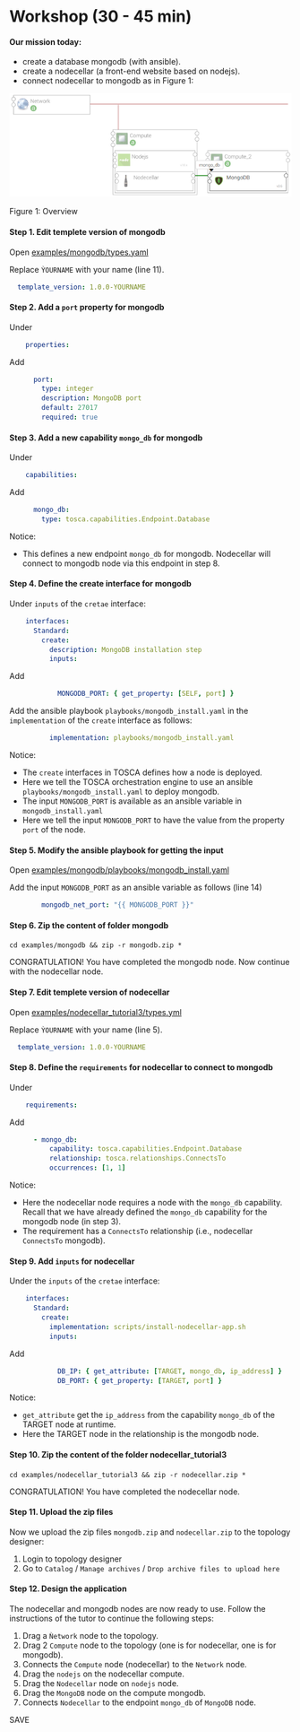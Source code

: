 # Workshop (30 - 45 min)

#### Our mission today:

* create a database mongodb (with ansible).
* create a nodecellar (a front-end website based on nodejs).
* connect nodecellar to mongodb as in Figure 1:

![](../images/nodecella_mongodb.png "workshop")

Figure 1: Overview

#### Step 1. Edit templete version of mongodb

Open [examples/mongodb/types.yaml](../examples/mongodb/types.yaml "Mongodb example")

Replace `ỲOURNAME` with your name (line 11).

```yaml
  template_version: 1.0.0-YOURNAME
```

#### Step 2. Add a `port` property for mongodb

Under

```yaml
    properties:
```

Add

```yaml
      port:
        type: integer
        description: MongoDB port
        default: 27017
        required: true
```

#### Step 3. Add a new capability `mongo_db` for mongodb

Under

```yaml
    capabilities:
```

Add

```yaml
      mongo_db:
        type: tosca.capabilities.Endpoint.Database
```

Notice:
* This defines a new endpoint `mongo_db` for mongodb. Nodecellar will connect to mongodb node via this endpoint in step 8.

#### Step 4. Define the create interface for mongodb

Under `inputs` of the `cretae` interface:

```yaml
    interfaces:
      Standard:
        create:
          description: MongoDB installation step
          inputs:
```

Add

```yaml
            MONGODB_PORT: { get_property: [SELF, port] }
```

Add the ansible playbook `playbooks/mongodb_install.yaml` in the `implementation` of the `create` interface as follows:

```yaml
          implementation: playbooks/mongodb_install.yaml
```

Notice:
* The `create` interfaces in TOSCA defines how a node is deployed.
* Here we tell the TOSCA orchestration engine to use an ansible `playbooks/mongodb_install.yaml` to deploy mongodb.
* The input `MONGODB_PORT` is available as an ansible variable in `mongodb_install.yaml` 
* Here we tell the input `MONGODB_PORT` to have the value from the property `port` of the node.

#### Step 5. Modify the ansible playbook for getting the input

Open [examples/mongodb/playbooks/mongodb_install.yaml](../examples/mongodb/playbooks/mongodb_install.yaml "Mongodb ansible playbook")

Add the input `MONGODB_PORT` as an ansible variable as follows (line 14)

```yaml
        mongodb_net_port: "{{ MONGODB_PORT }}"
```

#### Step 6. Zip the content of folder mongodb

```shell script
cd examples/mongodb && zip -r mongodb.zip *
```

CONGRATULATION! You have completed the mongodb node. Now continue with the nodecellar node.

#### Step 7. Edit templete version of nodecellar

Open [examples/nodecellar_tutorial3/types.yml](../examples/nodecellar_tutorial3/types.yml "Nodecellar example")

Replace `ỲOURNAME` with your name (line 5).

```yaml
  template_version: 1.0.0-YOURNAME
```

#### Step 8. Define the `requirements` for nodecellar to connect to mongodb

Under

```yaml
    requirements:
```

Add

```yaml
      - mongo_db:
          capability: tosca.capabilities.Endpoint.Database
          relationship: tosca.relationships.ConnectsTo
          occurrences: [1, 1]
```

Notice:
* Here the nodecellar node requires a node with the `mongo_db` capability. Recall that we have already defined the
`mongo_db` capability for the mongodb node (in step 3).
* The requirement has a `ConnectsTo` relationship (i.e., nodecellar `ConnectsTo` mongodb).

#### Step 9. Add `inputs` for nodecellar

Under the `inputs` of the `cretae` interface:

```yaml
    interfaces:
      Standard:
        create:
          implementation: scripts/install-nodecellar-app.sh
          inputs:
```

Add

```yaml
            DB_IP: { get_attribute: [TARGET, mongo_db, ip_address] }
            DB_PORT: { get_property: [TARGET, port] }
```

Notice:
* `get_attribute` get the `ip_address` from the capability `mongo_db` of the TARGET node at runtime.
* Here the TARGET node in the relationship is the mongodb node.

#### Step 10. Zip the content of the folder nodecellar_tutorial3

```shell script
cd examples/nodecellar_tutorial3 && zip -r nodecellar.zip *
```

CONGRATULATION! You have completed the nodecellar node.

#### Step 11. Upload the zip files

Now we upload the zip files `mongodb.zip` and `nodecellar.zip` to the topology designer:

1. Login to topology designer
2. Go to `Catalog` / `Manage archives` / `Drop archive files to upload here`

#### Step 12. Design the application

The nodecellar and mongodb nodes are now ready to use. Follow the instructions of the tutor to continue the following 
steps:

1. Drag a `Ǹetwork` node to the topology.
2. Drag 2 `Compute` node to the topology (one is for nodecellar, one is for mongodb).
3. Connects the `Compute` node (nodecellar) to the `Network` node.
4. Drag the `nodejs` on the nodecellar compute.
5. Drag the `Nodecellar` node on `nodejs` node.
6. Drag the `MongoDB` node on the compute mongodb.
7. Connects `Nodecellar` to the endpoint `mongo_db` of `MongoDB` node.

SAVE
